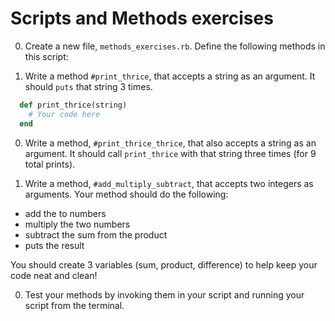 # Scripts and Methods exercises

0. Create a new file, `methods_exercises.rb`. Define the following methods in this script:

0. Write a method `#print_thrice`, that accepts a string as an argument. It should `puts` that string 3 times.

  ```ruby
    def print_thrice(string)
      # Your code here
    end
  ```

0. Write a method, `#print_thrice_thrice`, that also accepts a string as an argument. It should call `print_thrice` with that string three times (for 9 total prints).

0. Write a method, `#add_multiply_subtract`, that accepts two integers as arguments. Your method should do the following:
  * add the to numbers
  * multiply the two numbers
  * subtract the sum from the product
  * puts the result

You should create 3 variables (sum, product, difference) to help keep your code neat and clean!


0. Test your methods by invoking them in your script and running your script from the terminal.
